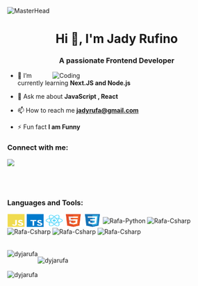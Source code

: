 ![MasterHead](https://firebasestorage.googleapis.com/v0/b/flexi-coding.appspot.com/o/dempgi7-520f8d5f-63d4-4453-8822-dbc149ae27f8.gif?alt=media&token=91c0c7b2-93c3-4029-b011-1a8703c5730d)

<h1 align="center">Hi 👋, I'm Jady Rufino</h1>
<h3 align="center">A passionate Frontend Developer</h3>
<img align="right" alt="Coding" width="400" src="https://i.pinimg.com/originals/e8/f4/53/e8f453469a3ec97ecd354df465d73913.gif">



- 🌱 I’m currently learning **Next.JS and Node.js**

- 💬 Ask me about **JavaScript , React**

- 📫 How to reach me **jadyrufa@gmail.com**

- ⚡ Fun fact **I am Funny**

<h3 align="left">Connect with me:</h3>
<p align="left">
<a href="[https://www.linkedin.com/in/rafaella-ballerini-45875016a](https://linkedin.com/in/jady-rufino)" target="_blank"><img src="https://img.shields.io/badge/-LinkedIn-%230077B5?style=for-the-badge&logo=linkedin&logoColor=white" target="_blank"></a> 
</p>

</br>
</br>

<h3 align="left">Languages and Tools:</h3>
<div>
  <img align="center" alt="dyjarufa" height="30" width="40" src="https://raw.githubusercontent.com/devicons/devicon/master/icons/javascript/javascript-plain.svg">
  <img align="center" alt="dyjarufa" height="30" width="40" src="https://raw.githubusercontent.com/devicons/devicon/master/icons/typescript/typescript-plain.svg">
  <img align="center" alt="dyjarufa" height="30" width="40" src="https://raw.githubusercontent.com/devicons/devicon/master/icons/react/react-original.svg">
  <img align="center" alt="dyjarufa" height="30" width="40" src="https://raw.githubusercontent.com/devicons/devicon/master/icons/html5/html5-original.svg">
  <img align="center" alt="dyjarufa" height="30" width="40" src="https://raw.githubusercontent.com/devicons/devicon/master/icons/css3/css3-original.svg">
  <img align="center" alt="Rafa-Python" height="30" width="40" src="https://cdn.jsdelivr.net/gh/devicons/devicon/icons/nodejs/nodejs-original.svg">
  <img align="center" alt="Rafa-Csharp" height="30" width="40" src="https://cdn.jsdelivr.net/gh/devicons/devicon/icons/graphql/graphql-plain.svg">
  <img align="center" alt="Rafa-Csharp" height="30" width="40" src="https://cdn.jsdelivr.net/gh/devicons/devicon/icons/tailwindcss/tailwindcss-plain.svg">
  <img align="center" alt="Rafa-Csharp" height="30" width="40" src="https://cdn.jsdelivr.net/gh/devicons/devicon/icons/jamstack/jamstack-original.svg" >
  <img align="center" alt="Rafa-Csharp" height="30" width="40"src="https://cdn.jsdelivr.net/gh/devicons/devicon/icons/jest/jest-plain.svg" >
  
</div>

</br>
</br>


<div><img align="left" src="https://github-readme-stats.vercel.app/api/top-langs?username=dyjarufa&show_icons=true&locale=en&layout=compact&theme=tokyonight" alt="dyjarufa" /></div>

<p><img align="center" src="https://github-readme-stats.vercel.app/api?username=dyjarufa&show_icons=true&locale=en&theme=tokyonight" alt="dyjarufa" /></p>

<p><img align="center" src="https://github-readme-streak-stats.herokuapp.com/?user=dyjarufa&&theme=tokyonight" alt="dyjarufa" /></p>
